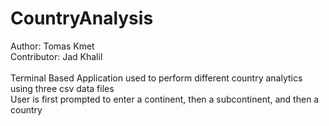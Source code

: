 # CountryAnalysis
Author: Tomas Kmet </br>
Contributor: Jad Khalil</br>
</br>
Terminal Based Application used to perform different country analytics using three csv data files</br>
User is first prompted to enter a continent, then a subcontinent, and then a country</br>



